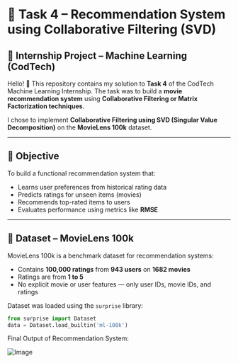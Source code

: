 # 🎥 Task 4 – Recommendation System using Collaborative Filtering (SVD)

## 📌 Internship Project – Machine Learning (CodTech)

Hello! 👋 This repository contains my solution to **Task 4** of the CodTech Machine Learning Internship. The task was to build a **movie recommendation system** using **Collaborative Filtering or Matrix Factorization techniques**.

I chose to implement **Collaborative Filtering using SVD (Singular Value Decomposition)** on the **MovieLens 100k** dataset.

---

## 🎯 Objective

To build a functional recommendation system that:
- Learns user preferences from historical rating data
- Predicts ratings for unseen items (movies)
- Recommends top-rated items to users
- Evaluates performance using metrics like **RMSE**

---

## 🧾 Dataset – MovieLens 100k

MovieLens 100k is a benchmark dataset for recommendation systems:
- Contains **100,000 ratings** from **943 users** on **1682 movies**
- Ratings are from **1 to 5**
- No explicit movie or user features — only user IDs, movie IDs, and ratings

Dataset was loaded using the `surprise` library:
```python
from surprise import Dataset
data = Dataset.load_builtin('ml-100k')
```


Final Output of Recommendation System:

![Image](https://github.com/user-attachments/assets/29c7d2f2-56e7-4bd0-89eb-080d0f4a6b55)




